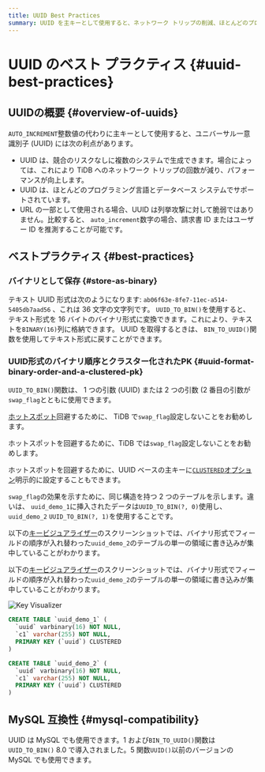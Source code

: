 ```yaml
---
title: UUID Best Practices
summary: UUID を主キーとして使用すると、ネットワーク トリップの削減、ほとんどのプログラミング言語とデータベースのサポート、列挙攻撃からの保護などの利点が得られます。UUID は `BINARY(16)` 列にバイナリとして保存することをお勧めします。また、ホットスポットを防ぐために、TiDB で `swap_flag` を設定しないようにすることをお勧めします。UUID には MySQL 互換性があります。
---
```


# UUID のベスト プラクティス {#uuid-best-practices}

## UUIDの概要 {#overview-of-uuids}

`AUTO_INCREMENT`整数値の代わりに主キーとして使用すると、ユニバーサル一意識別子 (UUID) には次の利点があります。

-   UUID は、競合のリスクなしに複数のシステムで生成できます。場合によっては、これにより TiDB へのネットワーク トリップの回数が減り、パフォーマンスが向上します。
-   UUID は、ほとんどのプログラミング言語とデータベース システムでサポートされています。
-   URL の一部として使用される場合、UUID は列挙攻撃に対して脆弱ではありません。比較すると、 `auto_increment`数字の場合、請求書 ID またはユーザー ID を推測することが可能です。

## ベストプラクティス {#best-practices}

### バイナリとして保存 {#store-as-binary}

テキスト UUID 形式は次のようになります: `ab06f63e-8fe7-11ec-a514-5405db7aad56` 、これは 36 文字の文字列です。 `UUID_TO_BIN()`を使用すると、テキスト形式を 16 バイトのバイナリ形式に変換できます。これにより、テキストを`BINARY(16)`列に格納できます。 UUID を取得するときは、 `BIN_TO_UUID()`関数を使用してテキスト形式に戻すことができます。

### UUID形式のバイナリ順序とクラスター化されたPK {#uuid-format-binary-order-and-a-clustered-pk}

`UUID_TO_BIN()`関数は、 1 つの引数 (UUID) または 2 つの引数 (2 番目の引数が`swap_flag`とともに使用できます。

<CustomContent platform="tidb">

[ホットスポット](/best-practices/high-concurrency-best-practices.md)回避するために、 TiDB で`swap_flag`設定しないことをお勧めします。

</CustomContent>

<CustomContent platform="tidb-cloud">

ホットスポットを回避するために、TiDB では`swap_flag`設定しないことをお勧めします。

</CustomContent>

ホットスポットを回避するために、UUID ベースの主キーに[`CLUSTERED`オプション](/clustered-indexes.md)明示的に設定することもできます。

`swap_flag`の効果を示すために、同じ構造を持つ 2 つのテーブルを示します。違いは、 `uuid_demo_1`に挿入されたデータは`UUID_TO_BIN(?, 0)`使用し、 `uuid_demo_2` `UUID_TO_BIN(?, 1)`を使用することです。

<CustomContent platform="tidb">

以下の[キービジュアライザー](/dashboard/dashboard-key-visualizer.md)のスクリーンショットでは、バイナリ形式でフィールドの順序が入れ替わった`uuid_demo_2`のテーブルの単一の領域に書き込みが集中していることがわかります。

</CustomContent>

<CustomContent platform="tidb-cloud">

以下の[キービジュアライザー](/tidb-cloud/tune-performance.md#key-visualizer)のスクリーンショットでは、バイナリ形式でフィールドの順序が入れ替わった`uuid_demo_2`のテーブルの単一の領域に書き込みが集中していることがわかります。

</CustomContent>

![Key Visualizer](/media/best-practices/uuid_keyviz.png)

```sql
CREATE TABLE `uuid_demo_1` (
  `uuid` varbinary(16) NOT NULL,
  `c1` varchar(255) NOT NULL,
  PRIMARY KEY (`uuid`) CLUSTERED
)
```

```sql
CREATE TABLE `uuid_demo_2` (
  `uuid` varbinary(16) NOT NULL,
  `c1` varchar(255) NOT NULL,
  PRIMARY KEY (`uuid`) CLUSTERED
)
```

## MySQL 互換性 {#mysql-compatibility}

UUID は MySQL でも使用できます。1 および`BIN_TO_UUID()`関数は`UUID_TO_BIN()` 8.0 で導入されました。5 関数`UUID()`以前のバージョンの MySQL でも使用できます。
